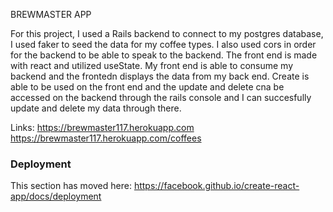 BREWMASTER APP

For this project, I used a Rails backend to connect to my postgres database, I used faker to seed the data for my coffee types. I also used cors in order for the backend to be able to speak to the backend. The front end is made with react and utilized useState. My front end is able to consume my backend and the frontedn displays the data from my back end. Create is able to be used on the front end and the update and delete cna be accessed on the backend through the rails console and I can succesfully update and delete my data through there.


Links:
https://brewmaster117.herokuapp.com
https://brewmaster117.herokuapp.com/coffees

### Deployment

This section has moved here: https://facebook.github.io/create-react-app/docs/deployment

